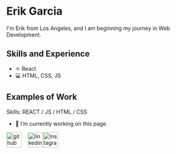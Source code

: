 

# Erik Garcia
I'm Erik from Los Angeles, and I am beginning my journey in Web Development.

## Skills and Experience
* ⚛ React
* 💻 HTML, CSS, JS

## Examples of Work

Skills: REACT / JS / HTML / CSS

- 🔭 I’m currently working on this page. 

[<img src='https://cdn.jsdelivr.net/npm/simple-icons@3.0.1/icons/github.svg' alt='github' height='40'>](https://github.com/CodeMeALife)&nbsp;&nbsp;&nbsp;&nbsp;[<img src='https://cdn.jsdelivr.net/npm/simple-icons@3.0.1/icons/linkedin.svg' alt='linkedin' height='40'>](https://www.linkedin.com/in/erik-garcia-26a4211b3/)[<img src='https://cdn.jsdelivr.net/npm/simple-icons@3.0.1/icons/instagram.svg' alt='instagram' height='40'>](https://www.instagram.com/codemealife_/) 


